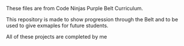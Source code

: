 These files are from Code Ninjas Purple Belt Curriculum. 

This repository is made to show progression through the Belt and to be used to give exmaples for future students.

All of these projects are completed by me 

